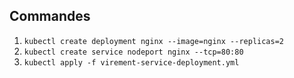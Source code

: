 ## Commandes
1. `kubectl create deployment nginx --image=nginx --replicas=2`
2. `kubectl create service nodeport nginx --tcp=80:80`
3. `kubectl apply -f virement-service-deployment.yml`
